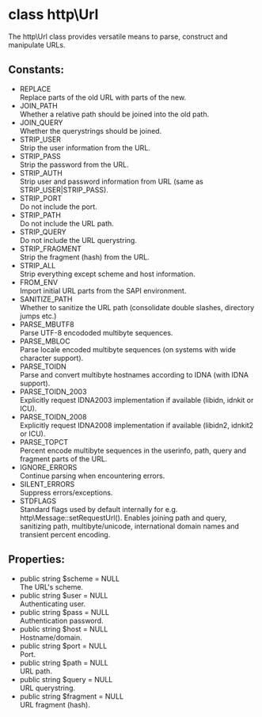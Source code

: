 # class http\Url

The http\Url class provides versatile means to parse, construct and manipulate URLs.

## Constants:

* REPLACE  
  Replace parts of the old URL with parts of the new.
* JOIN_PATH  
  Whether a relative path should be joined into the old path.
* JOIN_QUERY  
  Whether the querystrings should be joined.
* STRIP_USER  
  Strip the user information from the URL.
* STRIP_PASS  
  Strip the password from the URL.
* STRIP_AUTH  
  Strip user and password information from URL (same as STRIP_USER|STRIP_PASS).
* STRIP_PORT  
  Do not include the port.
* STRIP_PATH  
  Do not include the URL path.
* STRIP_QUERY  
  Do not include the URL querystring.
* STRIP_FRAGMENT  
  Strip the fragment (hash) from the URL.
* STRIP_ALL  
  Strip everything except scheme and host information.
* FROM_ENV  
  Import initial URL parts from the SAPI environment.
* SANITIZE_PATH  
  Whether to sanitize the URL path (consolidate double slashes, directory jumps etc.)
* PARSE_MBUTF8  
  Parse UTF-8 encododed multibyte sequences.
* PARSE_MBLOC  
  Parse locale encoded multibyte sequences (on systems with wide character support).
* PARSE_TOIDN  
  Parse and convert multibyte hostnames according to IDNA (with IDNA support).
* PARSE_TOIDN_2003  
  Explicitly request IDNA2003 implementation if available (libidn, idnkit or ICU).
* PARSE_TOIDN_2008  
  Explicitly request IDNA2008 implementation if available (libidn2, idnkit2 or ICU).
* PARSE_TOPCT  
  Percent encode multibyte sequences in the userinfo, path, query and fragment parts of the URL.
* IGNORE_ERRORS  
  Continue parsing when encountering errors.
* SILENT_ERRORS  
  Suppress errors/exceptions.
* STDFLAGS  
  Standard flags used by default internally for e.g. http\Message::setRequestUrl().
  Enables joining path and query, sanitizing path, multibyte/unicode, international domain names and transient percent encoding.

## Properties:

* public string $scheme = NULL  
  The URL's scheme.
* public string $user = NULL  
  Authenticating user.
* public string $pass = NULL  
  Authentication password.
* public string $host = NULL  
  Hostname/domain.
* public string $port = NULL  
  Port.
* public string $path = NULL  
  URL path.
* public string $query = NULL  
  URL querystring.
* public string $fragment = NULL  
  URL fragment (hash).

